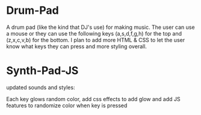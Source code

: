 # Drum-Pad
A drum pad (like the kind that DJ's use) for making music. The user can use a mouse or they can use the following keys (a,s,d,f,g,h) for the top and (z,x,c,v,b) for the bottom. I plan to add more HTML &amp; CSS to let the user know what keys they can press and more styling overall. 
# Synth-Pad-JS
updated sounds and styles: 

Each key glows random color, add css effects to add glow and add JS features to randomize color when key is pressed 
